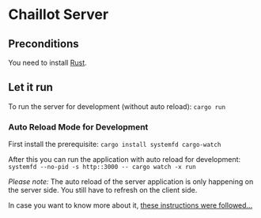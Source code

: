 # Chaillot Server
## Preconditions
You need to install [Rust](https://www.rust-lang.org/tools/install).

## Let it run
To run the server for development (without auto reload):
`cargo run`

### Auto Reload Mode for Development
First install the prerequisite: `cargo install systemfd cargo-watch`

After this you can run the application with auto reload for development:  
`systemfd --no-pid -s http::3000 -- cargo watch -x run`

*Please note:*
The auto reload of the server application is only happening on the server side.
You still have to refresh on the client side.

In case you want to know more about it,
[these instructions were followed...](https://actix.rs/docs/autoreload/)
 